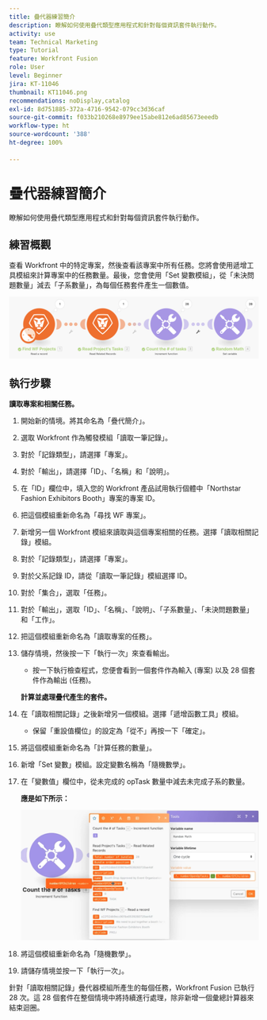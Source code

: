 ```yaml
---
title: 疊代器練習簡介
description: 瞭解如何使用疊代類型應用程式和針對每個資訊套件執行動作。
activity: use
team: Technical Marketing
type: Tutorial
feature: Workfront Fusion
role: User
level: Beginner
jira: KT-11046
thumbnail: KT11046.png
recommendations: noDisplay,catalog
exl-id: 8d751885-372a-4716-9542-079cc3d36caf
source-git-commit: f033b210268e8979ee15abe812e6ad85673eeedb
workflow-type: ht
source-wordcount: '388'
ht-degree: 100%

---
```


# 疊代器練習簡介

瞭解如何使用疊代類型應用程式和針對每個資訊套件執行動作。

## 練習概觀

查看 Workfront 中的特定專案，然後查看該專案中所有任務。您將會使用遞增工具模組來計算專案中的任務數量。最後，您會使用「Set 變數模組」，從「未決問題數量」減去「子系數量」，為每個任務套件產生一個數值。

![疊代器簡介影像 1](../12-exercises/assets/introduction-to-iterators-walkthrough-1.png)

## 執行步驟

**讀取專案和相關任務。**

1. 開始新的情境。將其命名為「疊代簡介」。
1. 選取 Workfront 作為觸發模組「讀取一筆記錄」。
1. 對於「記錄類型」，請選擇「專案」。
1. 對於「輸出」，請選擇「ID」、「名稱」和「說明」。
1. 在「ID」欄位中，填入您的 Workfront 產品試用執行個體中「Northstar Fashion Exhibitors Booth」專案的專案 ID。
1. 把這個模組重新命名為「尋找 WF 專案」。
1. 新增另一個 Workfront 模組來讀取與這個專案相關的任務。選擇「讀取相關記錄」模組。
1. 對於「記錄類型」，請選擇「專案」。
1. 對於父系記錄 ID，請從「讀取一筆記錄」模組選擇 ID。
1. 對於「集合」，選取「任務」。
1. 對於「輸出」，選取「ID」、「名稱」、「說明」、「子系數量」、「未決問題數量」和「工作」。
1. 把這個模組重新命名為「讀取專案的任務」。
1. 儲存情境，然後按一下「執行一次」來查看輸出。

   + 按一下執行檢查程式，您便會看到一個套件作為輸入 (專案) 以及 28 個套件作為輸出 (任務)。

   **計算並處理疊代產生的套件。**

1. 在「讀取相關記錄」之後新增另一個模組。選擇「遞增函數工具」模組。

   + 保留「重設值欄位」的設定為「從不」再按一下「確定」。

1. 將這個模組重新命名為「計算任務的數量」。
1. 新增「Set 變數」模組。設定變數名稱為「隨機數學」。
1. 在「變數值」欄位中，從未完成的 opTask 數量中減去未完成子系的數量。

   **應是如下所示：**

   ![疊代器簡介影像 2](../12-exercises/assets/introduction-to-iterators-walkthrough-2.png)

1. 將這個模組重新命名為「隨機數學」。
1. 請儲存情境並按一下「執行一次」。

針對「讀取相關記錄」疊代器模組所產生的每個任務，Workfront Fusion 已執行 28 次。這 28 個套件在整個情境中將持續進行處理，除非新增一個彙總計算器來結束迴圈。
